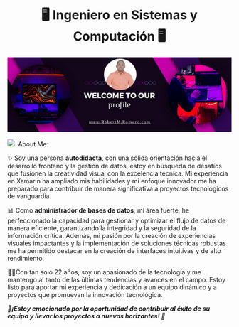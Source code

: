 <h1 align="center"> 🖥️ Ingeniero en Sistemas y Computación 🖥️ </h1> 
<div align="center">
 <a hrf="https://robertmendozaromero.netlify.app/"><img alt="banner" src="https://github.com/Robert02M/robert02m/blob/main/imagenes/welcome%20to%20our.png"></a>
</div>


<img src="https://media.giphy.com/media/ObNTw8Uzwy6KQ/giphy.gif" width="30px">&nbsp; About Me:

✨  Soy una persona **autodidacta**, con una sólida orientación hacia el desarrollo frontend y la gestión de datos, estoy en búsqueda de desafíos que fusionen la creatividad visual con la excelencia técnica. Mi experiencia en Xamarin ha ampliado mis habilidades y mi enfoque innovador me ha preparado para contribuir de manera significativa a proyectos tecnológicos de vanguardia.

📊 Como **administrador de bases de datos**, mi área fuerte, he perfeccionado la capacidad para gestionar y optimizar el flujo de datos de manera eficiente, garantizando la integridad y la seguridad de la información crítica. Además, mi pasión por la creación de experiencias visuales impactantes y la implementación de soluciones técnicas robustas me ha permitido destacar en la creación de interfaces intuitivas y de alto rendimiento.

👨‍💻Con tan solo 22 años, soy un apasionado de la tecnología y me mantengo al tanto de las últimas tendencias y avances en el campo. Estoy listo para aportar mi experiencia y dedicación a un equipo dinámico y a proyectos que promuevan la innovación tecnológica.

_**📡¡Estoy emocionado por la oportunidad de contribuir al éxito de su equipo y llevar los proyectos a nuevos horizontes! 🚀**_  
